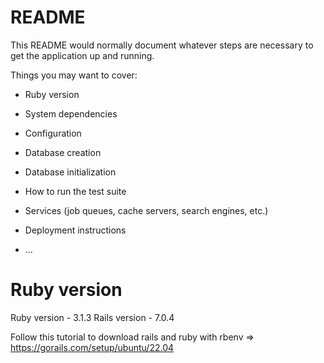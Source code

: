 # README

This README would normally document whatever steps are necessary to get the
application up and running.



Things you may want to cover:

* Ruby version

* System dependencies

* Configuration

* Database creation

* Database initialization

* How to run the test suite

* Services (job queues, cache servers, search engines, etc.)

* Deployment instructions

* ...

# Ruby version

Ruby version - 3.1.3
Rails version - 7.0.4

Follow this tutorial to download rails and ruby with rbenv => https://gorails.com/setup/ubuntu/22.04

